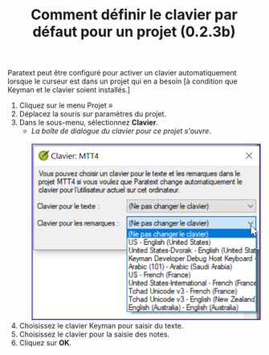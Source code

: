 ﻿---
title: Comment définir le clavier par défaut pour un projet (0.2.3b)
---

Paratext peut être configuré pour activer un clavier automatiquement lorsque le curseur est dans un projet qui en a besoin [à condition que Keyman et le clavier soient installés.]

1.  Cliquez sur le menu Projet **≡**
1.  Déplacez la souris sur paramètres du projet.
1.  Dans le sous-menu, sélectionnez **Clavier**.
     -  *La boîte de dialogue du clavier pour ce projet s'ouvre*.  
    ![](../../media/4dc73004d23583dd62d0a861611b3d80.png)  
1.  Choisissez le clavier Keyman pour saisir du texte.
1.  Choisissez le clavier pour la saisie des notes.
1.  Cliquez sur **OK**.
